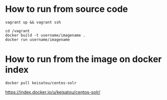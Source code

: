 # How to run from source code
```
vagrant up && vagrant ssh

cd /vagrant
docker build -t username/imagename .
docker run username/imagename
```

# How to run from the image on docker index
```
docker pull keisatou/centos-solr
```
https://index.docker.io/u/keisatou/centos-solr/
